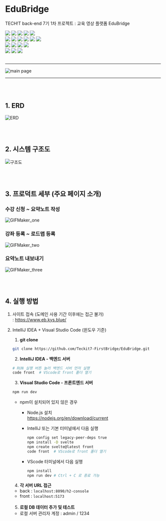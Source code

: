 # EduBridge

TECH!T back-end 7기 1차 프로젝트 : 교육 영상 플랫폼 EduBridge

<img src="https://img.shields.io/badge/java-007396?style=for-the-badge&logo=OpenJDK&logoColor=white"> <img src="https://img.shields.io/badge/Spring-6DB33F?style=for-the-badge&logo=Spring&logoColor=white"> <img src="https://img.shields.io/badge/springboot-6DB33F?style=for-the-badge&logo=springboot&logoColor=white"> <img src="https://img.shields.io/badge/Spring Security-6DB33F?style=for-the-badge&logo=Spring Security&logoColor=white"> <img src="https://img.shields.io/badge/gradle-02303A?style=for-the-badge&logo=gradle&logoColor=white">
<br>
<img src="https://img.shields.io/badge/HTML5-E34F26?style=for-the-badge&logo=HTML5&logoColor=white">
<img src="https://img.shields.io/badge/CSS3-1572B6?style=for-the-badge&logo=CSS3&logoColor=white">
<img src="https://img.shields.io/badge/JavaScript-F7DF1E?style=for-the-badge&logo=JavaScript&logoColor=white">
<img src="https://img.shields.io/badge/Node.js-339933?style=for-the-badge&logo=Node.js&logoColor=white">
<img src="https://img.shields.io/badge/tailwind css-06B6D4?style=for-the-badge&logo=Tailwind Css&logoColor=white">
<img src="https://img.shields.io/badge/svelte-FF3E00?style=for-the-badge&logo=Svelte&logoColor=white">
<br>
<img src="https://img.shields.io/badge/postgresql-4169E1?style=for-the-badge&logo=postgresql&logoColor=white">
<img src="https://img.shields.io/badge/docker-2496ED?style=for-the-badge&logo=docker&logoColor=white">
<img src="https://img.shields.io/badge/fly.io-B366F6?style=for-the-badge&logo=fly.io&logoColor=white">
<img src="https://img.shields.io/badge/vercel-000000?style=for-the-badge&logo=vercel&logoColor=white">
<br>
<img src="https://img.shields.io/badge/Git-F05032?style=for-the-badge&logo=Git&logoColor=white">
<img src="https://img.shields.io/badge/GitHub-181717?style=for-the-badge&logo=GitHub&logoColor=white">
<img src="https://img.shields.io/badge/GitHub Actions-2088FF?style=for-the-badge&logo=GitHub Actions&logoColor=white">
<br> <br>
 
---
![main page](https://i.imgur.com/mEaj1Ow.png)

---

<br><br>

## 1. ERD

![ERD](https://i.imgur.com/OQrklp5.png)

<br><br>

## 2. 시스템 구조도

![구조도](https://i.imgur.com/wAqNkc7.png)

<br><br>

## 3. 프로덕트 세부 (주요 페이지 소개)

### 수강 신청 ~ 요약노트 작성

![GIFMaker_one](https://github.com/Teckit7-FirstBridge/EduBridge/assets/101785754/fb689680-aa5e-4229-ab1b-235d81075432)

### 강좌 등록 ~ 로드맵 등록

![GIFMaker_two](https://github.com/Teckit7-FirstBridge/EduBridge/assets/101785754/452c65d1-1854-4657-917a-19a1ef0ede18)

### 요약노트 내보내기

![GIFMaker_three](https://github.com/Teckit7-FirstBridge/EduBridge/assets/101785754/84341c50-7784-4abe-8e67-b2059b107218)

<br><br>
 
## 4. 실행 방법

1. 사이트 접속 (도메인 사용 기간 이후에는 접근 불가) <br>
: https://www.eb.kys.blue/

2. IntelliJ IDEA + Visual Studio Code (윈도우 기준) <br>
    
    1) **git clone** 
    ```bash
    git clone https://github.com/Teckit7-FirstBridge/EduBridge.git
    ```
    
    2) **IntelliJ IDEA - 백엔드 서버** <br>
    ```bash
    # RUN 실행 버튼 눌러 백엔드 서버 먼저 실행
    code front  # VScode로 front 폴더 열기
    ```
    
    3) **Visual Studio Code - 프론트엔드 서버**
    ```bash
    npm run dev
    ```
      - npm이 설치되어 있지 않은 경우
        + Node.js 설치 <br>
           https://nodejs.org/en/download/current
        + IntelliJ 또는 기본 터미널에서 다음 실행
          ```bash
          npm config set legacy-peer-deps true
          npm install -D svelte
          npm create svelte@latest front
          code front  # VScode로 front 폴더 열기
          ```
   
        + VScode 터미널에서 다음 실행
          ```bash
          npm install
          npm run dev # Ctrl + C 로 종료 가능
          ```
    4) **각 서버 URL 접근**
     - back : `localhost:8090/h2-console`
     - front : `localhost:5173` <br><br>

    5) **로컬 DB 데이터 추가 및 테스트**
     - 로컬 서버 관리자 계정 : admin / 1234
     
          
